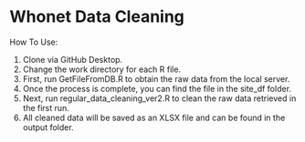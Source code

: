 # Whonet Data Cleaning

How To Use:
1. Clone via GitHub Desktop.
2. Change the work directory for each R file.
3. First, run GetFileFromDB.R to obtain the raw data from the local server.  
4. Once the process is complete, you can find the file in the site_df folder.  
5. Next, run regular_data_cleaning_ver2.R to clean the raw data retrieved in the first run.  
6. All cleaned data will be saved as an XLSX file and can be found in the output folder.
